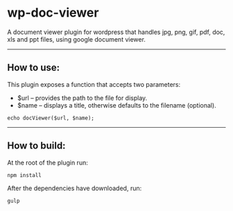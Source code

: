 # wp-doc-viewer
A document viewer plugin for wordpress that handles jpg, png, gif, pdf, doc, xls and ppt files, using google document viewer.

<hr>

<h2>How to use:</h2>
<p>This plugin exposes a function that accepts two parameters:</p>
<ul>
<li>$url – provides the path to the file for display.</li>
<li>$name – displays a title, otherwise defaults to the filename (optional).</li>
</ul>
<pre><code>echo docViewer($url, $name);</code></pre>

<hr>

<h2>How to build:</h2>
<p>At the root of the plugin run:</p>
<pre><code>npm install</code></pre>

<p>After the dependencies have downloaded, run:</p>
<pre><code>gulp</code></pre>
